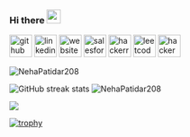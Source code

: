 ### Hi there <img src="https://media.giphy.com/media/hvRJCLFzcasrR4ia7z/giphy.gif" width="25px">

[<img src='https://cdn.jsdelivr.net/npm/simple-icons@3.0.1/icons/github.svg' alt='github' height='40'>](https://github.com/nehapatidar208)  [<img src='https://cdn.jsdelivr.net/npm/simple-icons@3.0.1/icons/linkedin.svg' alt='linkedin' height='40'>](https://www.linkedin.com/in/neha-patidar-9307001a1/)  [<img src='https://cdn.jsdelivr.net/npm/simple-icons@3.0.1/icons/icloud.svg' alt='website' height='40'>](https://nehapatidar208.github.io/my_portfolio/)  [<img src='https://cdn.jsdelivr.net/npm/simple-icons@3.0.1/icons/salesforce.svg' alt='salesforce' height='40'>](https://www.salesforce.com/trailblazer/nehapatidar)  [<img src='https://cdn.jsdelivr.net/npm/simple-icons@3.0.1/icons/hackerrank.svg' alt='hackerrank' height='40'>](https://www.hackerrank.com/profile/nehapatidar208)  [<img src='https://cdn.jsdelivr.net/npm/simple-icons@3.0.1/icons/leetcode.svg' alt='leetcode' height='40'>](https://leetcode.com/nehapatidar208/)  [<img src='https://cdn.jsdelivr.net/npm/simple-icons@3.0.1/icons/hackerearth.svg' alt='hackerearth' height='40'>](https://www.hackerearth.com/@nehapatidar208)  

<img src="https://github-readme-stats.vercel.app/api/top-langs/?username=NehaPatidar208&show_icons=true&theme=highcontrast" alt="NehaPatidar208" /> 

![GitHub streak stats](https://streak-stats.demolab.com/?user=nehapatidar208&show_icons=true&theme=gruvbox) <img src="https://github-readme-stats.vercel.app/api?username=NehaPatidar208&show_icons=true&theme=highcontrast" alt="NehaPatidar208" />


![](https://komarev.com/ghpvc/?username=NehaPatidar208&color=brightgreen)

[![trophy](https://github-profile-trophy.vercel.app/?username=nehapatidar208)](https://github.com/ryo-ma/github-profile-trophy)
